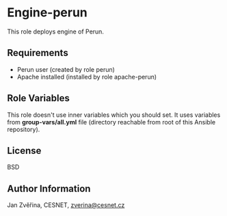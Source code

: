 Engine-perun
========

This role deploys engine of Perun.


Requirements
------------
 
 - Perun user (created by role perun)
 - Apache installed (installed by role apache-perun)


Role Variables
--------------

This role doesn't use inner variables which you should set. It uses variables from **group-vars/all.yml** file (directory reachable from root of this Ansible repository).


License
-------

BSD

Author Information
------------------

Jan Zvěřina, CESNET, zverina@cesnet.cz
